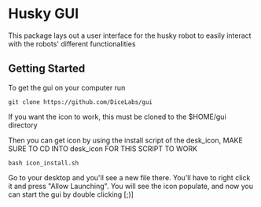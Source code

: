 # Husky GUI

This package lays out a user interface for the husky robot to easily interact with the robots' different functionalities

## Getting Started

To get the gui on your computer run

    git clone https://github.com/DiceLabs/gui

If you want the icon to work, this must be cloned to the $HOME/gui directory

Then you can get icon by using the install script of the desk_icon, MAKE SURE TO CD INTO desk_icon FOR THIS SCRIPT TO WORK

    bash icon_install.sh

Go to your desktop and you'll see a new file there. You'll have to right click it and press "Allow Launching". You will see the icon populate, and now you can start the gui by double clicking [;)]